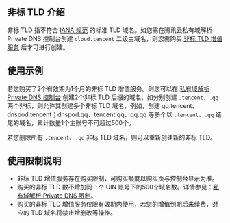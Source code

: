 

## 非标 TLD 介绍
非标 TLD 指不符合 [IANA 规范](https://www.iana.org/domains/root/db) 的标准 TLD 域名。如您需在腾讯云私有域解析 Private DNS 控制台创建 `cloud.tencent` 二级主域名，则您需购买 [非标 TLD 增值服务](https://buy.cloud.tencent.com/privatedns) 后才可进行创建。


##  使用示例
若您购买了2个有效期为1个月的非标 TLD 增值服务。则您可以在 [私有域解析 Private DNS 控制台](https://console.cloud.tencent.com/privatedns) 创建2个非标 TLD 后缀的域名，如分别创建  `.tencent`、`.qq` 两个非标，则允许其创建多个非标 TLD 域名，例如，创建 qq.tencent、dnspod.tencent；dnspod.qq、tencent.qq、qq.qq 等多个以 `.tencent`、`.qq` 结尾的域名，累计数量1个主账号不可超过500个。

若您删除所有 `.tencent`、`.qq` 非标 TLD 域名，则可以重新创建新的非标 TLD。


## 使用限制说明
- 非标 TLD 增值服务存在购买限制，可购买额度以购买页与控制台显示为准。
- 购买的非标 TLD 数不增加同一个 UIN 账号下的500个域名数。详情参见：[私有域解析 Private DNS 限制](https://cloud.tencent.com/document/product/1338/50529)。
- 购买的非标 TLD 增值服务仅限有效期内使用，若您的增值到期后未续费，对应的 TLD 域名将禁止增删改等操作。




